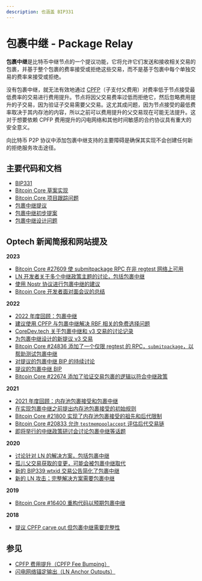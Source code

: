 ```yaml
---
description: 也涵盖 BIP331
---
```


# 包裹中继 - Package Relay

**包裹中继**是比特币中继节点的一个提议功能，它将允许它们发送和接收相关交易的包裹，并基于整个包裹的费率接受或拒绝这些交易，而不是基于包裹中每个单独交易的费率来接受或拒绝。

没有包裹中继，就无法有效地通过 [CPFP](https://bitcoinops.org/en/topics/cpfp/)（子支付父费用）对费率低于节点接受最低费率的交易进行费用提升。节点将因父交易费率过低而拒绝它，然后忽略费用提升的子交易，因为验证子交易需要父交易。这尤其成问题，因为节点接受的最低费率取决于其内存池的内容，所以之前可以费用提升的父交易现在可能无法提升。这对于想要依赖 CPFP 费用提升的闪电网络和其他时间敏感的合约协议具有重大的安全意义。

向比特币 P2P 协议中添加包裹中继支持的主要障碍是确保其实现不会创建任何新的拒绝服务攻击途径。

## 主要代码和文档

* [BIP331](https://github.com/bitcoin/bips/pull/1382)
* [Bitcoin Core 草案实现](https://github.com/bitcoin/bitcoin/pull/27742)
* [Bitcoin Core 项目跟踪问题](https://github.com/bitcoin/bitcoin/issues/27463)
* [包裹中继提议](https://lists.linuxfoundation.org/pipermail/bitcoin-dev/2022-May/020493.html)
* [包裹中继初步提案](https://gist.github.com/sdaftuar/8756699bfcad4d3806ba9f3396d4e66a)
* [包裹中继设计问题](https://github.com/bitcoin/bitcoin/issues/14895)

## Optech 新闻简报和网站提及

**2023**

* [Bitcoin Core #27609 使 submitpackage RPC 在非 regtest 网络上可用](https://bitcoinops.org/en/newsletters/2023/10/11/#bitcoin-core-28331)
* [LN 开发者关于多个中继政策主题的讨论，包括包裹中继](https://bitcoinops.org/en/newsletters/2023/07/26/#reliable-transaction-confirmation)
* [使用 Nostr 协议进行包裹中继的建议](https://bitcoinops.org/en/newsletters/2023/05/31/#transaction-relay-over-nostr)
* [Bitcoin Core 开发者面对面会议的总结](https://bitcoinops.org/en/newsletters/2023/05/17/#summaries-of-bitcoin-core-developers-in-person-meeting)

**2022**

* [2022 年度回顾：包裹中继](https://bitcoinops.org/en/newsletters/2022/12/21/#package-relay)
* [建议使用 CPFP 与包裹中继解决 RBF 相关的免费选择问题](https://bitcoinops.org/en/newsletters/2022/10/26/#free-option-problem)
* [CoreDev.tech 关于包裹中继和 v3 交易的讨论记录](https://bitcoinops.org/en/newsletters/2022/10/26/#package-and-v3-transaction-relay)
* [为包裹中继设计的新提议 v3 交易](https://bitcoinops.org/en/newsletters/2022/10/05/#proposed-new-transaction-relay-policies-designed-for-ln-penalty)
* [Bitcoin Core #24836 添加了一个仅限 regtest 的 RPC，`submitpackage`，以帮助测试包裹中继](https://bitcoinops.org/en/newsletters/2022/07/06/#bitcoin-core-24836)
* [对提议的包裹中继 BIP 的持续讨论](https://bitcoinops.org/en/newsletters/2022/06/15/#continued-package-relay-bip-discussion)
* [提议的包裹中继 BIP](https://bitcoinops.org/en/newsletters/2022/05/25/#package-relay-proposal)
* [Bitcoin Core #22674 添加了验证交易包裹的逻辑以符合中继政策](https://bitcoinops.org/en/newsletters/2022/01/05/#bitcoin-core-22674)

**2021**

* [2021 年度回顾：内存池包裹接受和包裹中继](https://bitcoinops.org/en/newsletters/2021/12/22/#mpa)
* [在实现包裹中继之前提出内存池包裹接受的初始规则](https://bitcoinops.org/en/newsletters/2021/09/22/#package-mempool-acceptance-and-package-rbf)
* [Bitcoin Core #21800 实现了内存池包裹接受的祖先和后代限制](https://bitcoinops.org/en/newsletters/2021/08/18/#bitcoin-core-21800)
* [Bitcoin Core #20833 允许 `testmempoolaccept` 评估后代交易链](https://bitcoinops.org/en/newsletters/2021/06/02/#bitcoin-core-20833)
* [即将举行的中继政策研讨会讨论包裹中继等话题](https://bitcoinops.org/en/newsletters/2021/04/28/#call-for-topics-in-layer-crossing-workshop)

**2020**

* [讨论针对 LN 的解决方案，包括包裹中继](https://bitcoinops.org/en/newsletters/2020/08/05/#chicago-meetup-discussion)
* [孤儿父交易获取的变更，可能会被包裹中继取代](https://bitcoinops.org/en/newsletters/2020/08/05/#bitcoin-core-19569)
* [新的 BIP339 wtxid 交易公告简化了包裹中继](https://bitcoinops.org/en/newsletters/2020/07/01/#bips-933)
* [新的 LN 攻击；完整解决方案需要包裹中继](https://bitcoinops.org/en/newsletters/2020/04/29/#fn:package-relay)

**2019**

* [Bitcoin Core #16400 重构代码以预期包裹中继](https://bitcoinops.org/en/newsletters/2019/09/25/#bitcoin-core-16400)

**2018**

* [提议 CPFP carve out 但包裹中继需要完整性](https://bitcoinops.org/en/newsletters/2018/12/04/#cpfp-carve-out)

## 参见

* [CPFP 费用提升（CPFP Fee Bumping）](https://bitcoinops.org/en/topics/cpfp/)
* [闪电网络锚定输出（LN Anchor Outputs）](https://bitcoinops.org/en/topics/anchor-outputs/)
